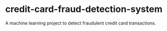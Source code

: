 # credit-card-fraud-detection-system
A machine learning project to detect fraudulent credit card transactions.
